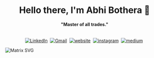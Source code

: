 <p>
  <h1 align="center"><b>Hello there, I'm Abhi Bothera 👋</b></h1>
</p>

<p>
  <h4 align="center"><b>"Master of all trades."</b></h4>
</p>

<p align="center">
<br>
<a href="https://www.linkedin.com/in/abhibothera" target="_blank"><img src="https://img.shields.io/badge/linkedin-%230077B5.svg?&style=for-the-badge&logo=linkedin&logoColor=white" alt="LinkedIn" /></a>&nbsp;
<a href="mailto:bothera.abhi@gmail.com" target="_blank"><img src="https://img.shields.io/badge/gmail-%23D14836.svg?&style=for-the-badge&logo=gmail&logoColor=white" alt="Gmail"/></a>&nbsp;
<a href="https://abhibothera.github.io/" target="_blank"><img src="https://img.shields.io/badge/Website-0038FE?style=for-the-badge&logo=globe&logoColor=white" alt="website"/></a>&nbsp;
<a href="https://www.instagram.com/abhibothera/" target="_blank"><img src="https://img.shields.io/badge/Instagram-E4405F?style=for-the-badge&logo=instagram&logoColor=white" alt="instagram"/></a>&nbsp;
<a href="https://abhibothera.medium.com" target="_blank"><img src="https://img.shields.io/badge/Medium-F0F0F0?style=for-the-badge&logo=medium&logoColor=black" alt="medium"/></a>&nbsp;
<br>

![Matrix SVG](https://raw.githubusercontent.com/rodrigograca31/rodrigograca31/master/matrix.svg)
<br>


[linkedin]: https://www.linkedin.com/in/abhibothera/
